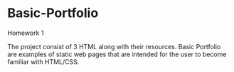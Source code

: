 # Basic-Portfolio

Homework 1

The project consist of 3 HTML along with their resources. Basic Portfolio are examples of static web pages
that are intended for the user to become familiar with HTML/CSS. 

